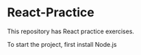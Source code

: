 # React-Practice
This repository has React practice exercises.

To start the project, first install Node.js